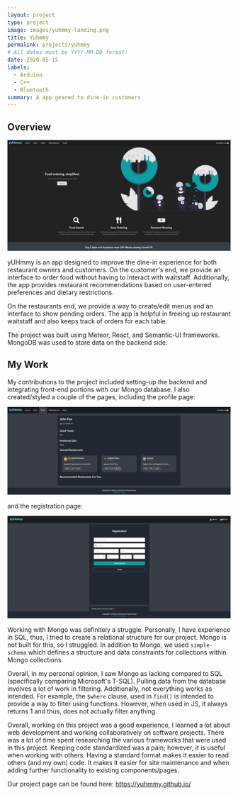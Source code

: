 ```yaml
---
layout: project
type: project
image: images/yuhmmy-landing.png
title: Yuhmmy
permalink: projects/yuhmmy
# All dates must be YYYY-MM-DD format!
date: 2020-05-15
labels:
  - Arduino
  - C++
  - Bluetooth
summary: A app geared to dine-in customers
---
```


## Overview

 <img class="ui medium centered image" src="../images/yuhmmy-landing.png">

yUHmmy is an app designed to improve the dine-in experience for both restaurant owners and customers. On the customer's end, we provide an interface to order food without having to interact with waitstaff. Additionally, the app provides restaurant recommendations based on user-entered preferences and dietary restrictions. 

On the restaurants end, we provide a way to create/edit menus and an interface to show pending orders. The app is helpful in freeing up restaurant waitstaff and also keeps track of orders for each table. 

The project was built using Meteor, React, and Semantic-UI frameworks. MongoDB was used to store data on the backend side. 

## My Work

My contributions to the project included setting-up the backend and integrating front-end portions with our Mongo database. I also created/styled a couple of the pages, including the profile page:

<img class="ui medium centered image" src="../images/yuhmmy-profile.png">

and the registration page:

<img class="ui medium centered image" src="../images/yuhmmy-registration.png">

Working with Mongo was definitely a struggle. Personally, I have experience in SQL, thus, I tried to create a relational structure for our project. Mongo is not built for this, so I struggled. In addition to Mongo, we used `simple-schema` which defines a structure and data constraints for collections within Mongo collections. 

Overall, in my personal opinion, I saw Mongo as lacking compared to SQL (specifically comparing Microsoft's T-SQL). Pulling data from the database involves a lot of work in filtering. Additionally, not everything works as intended. For example, the `$where` clause, used in `find()` is intended to provide a way to filter using functions. However, when used in JS, it always returns 1 and thus, does not actually filter anything.

Overall, working on this project was a good experience, I learned a lot about web development and working collaboratively on software projects. There was a lot of time spent researching the various frameworks that were used in this project. Keeping code standardized was a pain; however, it is useful when working with others. Having a standard format makes it easier to read others (and my own) code. It makes it easier for site maintenance and when adding further functionality to existing components/pages.

Our project page can be found here: https://yuhmmy.github.io/
